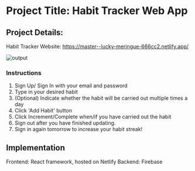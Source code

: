 # Project Title: Habit Tracker Web App

## Project Details:
Habit Tracker Website: https://master--lucky-meringue-666cc2.netlify.app/ 

![output](https://github.com/solarspaceclouds/habit-tracker-app/assets/65459827/7adb1cce-8db6-45bf-8ce0-d61fd6447eb7)

### Instructions
1. Sign Up/ Sign In with your email and password
2. Type in your desired habit
3. (Optional) Indicate whether the habit will be carried out multiple times a day
4. Click 'Add Habit' button
5. Click Increment/Complete when/if you have carried out the habit
6. Sign out after you have finished updating.
7. Sign in again tomorrow to increase your habit streak! 

## Implementation 
Frontend: React framework, hosted on Netlify
Backend: Firebase

